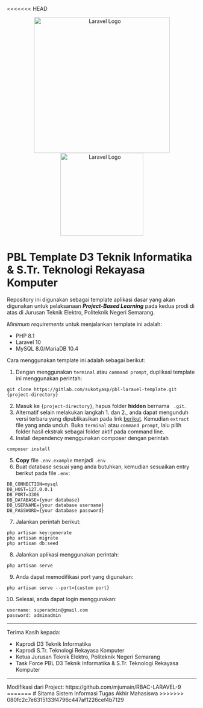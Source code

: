 <<<<<<< HEAD

<p align="center">
<a href="https://laravel.com"  target="_blank"><img  src="https://ik.polines.ac.id/wp-content/uploads/2023/11/logo-web.png"  width="360"  alt="Laravel Logo"></a> 
<a  href="https://laravel.com"  target="_blank"><img  src="https://ik.polines.ac.id/wp-content/uploads/2024/02/laravel-logo.jpg"  width="220"  alt="Laravel Logo"></a>
</p>  

# PBL Template D3 Teknik Informatika & S.Tr. Teknologi Rekayasa Komputer

Repository ini digunakan sebagai template aplikasi dasar yang akan digunakan untuk pelaksanaan <i><b>Project-Based Learning</b></i> pada kedua prodi di atas di Jurusan Teknik Elektro, Politeknik Negeri Semarang.

<i>Minimum requirements</i> untuk menjalankan template ini adalah:
- PHP 8.1
- Laravel 10
- MySQL 8.0/MariaDB 10.4

Cara menggunakan template ini adalah sebagai berikut:
1. Dengan menggunakan ``terminal`` atau ``command prompt``, duplikasi template ini menggunakan perintah:
```
git clone https://gitlab.com/sukotyasp/pbl-laravel-template.git {project-directory}
```
2. Masuk ke ``{project-directory}``, hapus folder **hidden** bernama `` .git``.
3. Alternatif selain melakukan langkah 1. dan 2., anda dapat mengunduh versi terbaru yang dipublikasikan pada link <a href='https://gitlab.com/sukotyasp/pbl-laravel-template/-/tags?sort=version_desc'>berikut</a>. Kemudian ``extract`` file yang anda unduh. Buka ``terminal`` atau ``command prompt``, lalu pilih folder hasil ekstrak sebagai folder aktif pada command line.
4. Install dependency menggunakan composer dengan perintah

```
composer install
```
5. __Copy__ file ``.env.example`` menjadi ``.env``
6. Buat database sesuai yang anda butuhkan, kemudian sesuaikan entry berikut pada file ``.env``:
```
DB_CONNECTION=mysql
DB_HOST=127.0.0.1
DB_PORT=3306
DB_DATABASE={your database}
DB_USERNAME={your database username}
DB_PASSWORD={your database password}
```
7. Jalankan perintah berikut:
```
php artisan key:generate
php artisan migrate
php artisan db:seed
```
8. Jalankan aplikasi menggunakan perintah:
```
php artisan serve
```
9. Anda dapat memodifikasi port yang digunakan:
```
php artisan serve --port={custom port}
```
10. Selesai, anda dapat login menggunakan:
```
username: superadmin@gmail.com
password: adminadmin
```
<hr>

Terima Kasih kepada:
- Kaprodi D3 Teknik Informatika
- Kaprodi S.Tr. Teknologi Rekayasa Komputer
- Ketua Jurusan Teknik Elektro, Politeknik Negeri Semarang
- Task Force PBL D3 Teknik Informatika & S.Tr. Teknologi Rekayasa Komputer
<hr>
Modifikasi dari Project: https://github.com/mjumain/RBAC-LARAVEL-9
=======
# Sitama
Sistem Informasi Tugas Akhir Mahasiswa
>>>>>>> 080fc2c7e6315133f4796c447af1226cef4b7129
